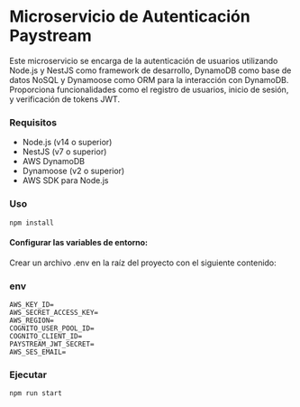 # Microservicio de Autenticación Paystream

Este microservicio se encarga de la autenticación de usuarios utilizando Node.js y NestJS como framework de desarrollo, DynamoDB como base de datos NoSQL y Dynamoose como ORM para la interacción con DynamoDB. Proporciona funcionalidades como el registro de usuarios, inicio de sesión, y verificación de tokens JWT.

### Requisitos

- Node.js (v14 o superior)
- NestJS (v7 o superior)
- AWS DynamoDB
- Dynamoose (v2 o superior)
- AWS SDK para Node.js

### Uso

    npm install

#### Configurar las variables de entorno:

Crear un archivo .env en la raíz del proyecto con el siguiente contenido:

### env

    AWS_KEY_ID=
    AWS_SECRET_ACCESS_KEY=
    AWS_REGION=
    COGNITO_USER_POOL_ID=
    COGNITO_CLIENT_ID=
    PAYSTREAM_JWT_SECRET=
    AWS_SES_EMAIL=

### Ejecutar

    npm run start
